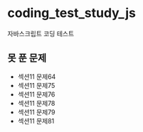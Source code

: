 # coding_test_study_js

자바스크립트 코딩 테스트

## 못 푼 문제

- 섹션11 문제64
- 섹션11 문제75
- 섹션11 문제76
- 섹션11 문제78
- 섹션11 문제79
- 섹션11 문제81
